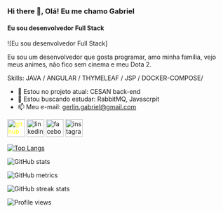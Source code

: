 ### Hi there 👋, Olá! Eu me chamo Gabriel
#### Eu sou desenvolvedor Full Stack
![Eu sou desenvolvedor Full Stack]

Eu sou um desenvolvedor que gosta programar, amo minha família, vejo meus animes, não fico sem cinema e meu Dota 2.

Skills: JAVA / ANGULAR / THYMELEAF / JSP / DOCKER-COMPOSE/ 

- 🔭 Estou no projeto atual: CESAN back-end
- 🌱 Estou buscando estudar: RabbitMQ, Javascrpit 
- 📫 Meu e-mail: gerlin.gabriel@gmail.com 


[<img src='https://cdn.jsdelivr.net/npm/simple-icons@3.0.1/icons/github.svg' alt='github' height='40' style='color:yellow'>](https://github.com/gerlingabriel)  [<img src='https://cdn.jsdelivr.net/npm/simple-icons@3.0.1/icons/linkedin.svg' alt='linkedin' height='40'>](https://www.linkedin.com/in/https://www.linkedin.com/in/gabriel-gerlin-5a565198//)  [<img src='https://cdn.jsdelivr.net/npm/simple-icons@3.0.1/icons/facebook.svg' alt='facebook' height='40'>](https://www.facebook.com/https://www.facebook.com/gabriel.gerlin/)  [<img src='https://cdn.jsdelivr.net/npm/simple-icons@3.0.1/icons/instagram.svg' alt='instagram' height='40'>](https://www.instagram.com/https://www.instagram.com/gabrielgerlin//)  

[![Top Langs](https://github-readme-stats.vercel.app/api/top-langs/?username=gerlingabriel)](https://github.com/anuraghazra/github-readme-stats)

![GitHub stats](https://github-readme-stats.vercel.app/api?username=gerlingabriel&show_icons=true&count_private=true)  

![GitHub metrics](https://metrics.lecoq.io/gerlingabriel)  

![GitHub streak stats](https://github-readme-streak-stats.herokuapp.com/?user=gerlingabriel)  

![Profile views](https://gpvc.arturio.dev/gerlingabriel)  
